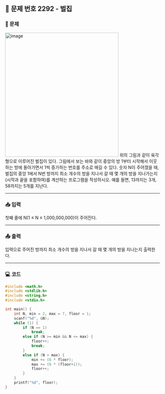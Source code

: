## 📝 문제 번호 2292 - 벌집  

### 📌 문제
<img width="369" height="402" alt="image" src="https://github.com/user-attachments/assets/68f07464-2882-4faa-80aa-0a4eb1591e3f" />  
위의 그림과 같이 육각형으로 이루어진 벌집이 있다. 그림에서 보는 바와 같이 중앙의 방 1부터 시작해서 이웃하는 방에 돌아가면서 1씩 증가하는 번호를 주소로 매길 수 있다. 숫자 N이 주어졌을 때, 벌집의 중앙 1에서 N번 방까지 최소 개수의 방을 지나서 갈 때 몇 개의 방을 지나가는지(시작과 끝을 포함하여)를 계산하는 프로그램을 작성하시오. 예를 들면, 13까지는 3개, 58까지는 5개를 지난다.

---

### 📥 입력
첫째 줄에 N(1 ≤ N ≤ 1,000,000,000)이 주어진다.

---

### 📤 출력
입력으로 주어진 방까지 최소 개수의 방을 지나서 갈 때 몇 개의 방을 지나는지 출력한다.

---

### 💻 코드
```c
#include <math.h>
#include <stdlib.h>
#include <string.h>
#include <stdio.h>

int main() {
	int N, min = 2, max = 7, floor = 1;
	scanf("%d", &N);
	while (1) {
		if (N == 1)
			break;
		else if (N >= min && N <= max) {
			floor++;
			break;
		}
		else if (N > max) {
			min += (6 * floor);
			max += (6 * (floor+1));
			floor++;
		}
	}
	printf("%d", floor);
}
```
